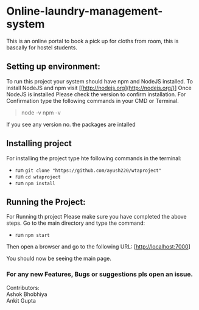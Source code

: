 # Online-laundry-management-system
This is an online portal to book a pick up for cloths from room, this is bascally for hostel students.


## Setting up environment:
To run this project your system should have npm and NodeJS installed.
To install NodeJS and npm visit [[http://nodejs.org](http://nodejs.org/)]
Once NodeJS is installed Please check the version to confirm installation.
For Confirmation type the following commands in your CMD or Terminal.
>node -v
>npm -v

If you see any version no. the packages are intalled

##  Installing project
For installing the project type hte following commands in the terminal:
- run `git clone "https://github.com/ayush220/wtaproject"`
- run `cd wtaproject`
- run `npm install`


## Running the Project:
For Running th project Please make sure you have completed the above steps.
Go to the main directory and type the command:
- run `npm start`

Then open a browser and go to the following URL:
[[http://localhost:7000](http://localhost:7000/)]

You should now be seeing the main page. 

### For any new Features, Bugs or suggestions pls open an issue.

Contributors:<br>
Ashok Bhobhiya<br>
Ankit Gupta<br>